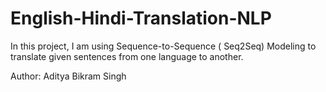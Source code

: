 # English-Hindi-Translation-NLP
In this project, I am using Sequence-to-Sequence ( Seq2Seq) Modeling to translate given sentences from one language to another. 

Author: Aditya Bikram Singh
